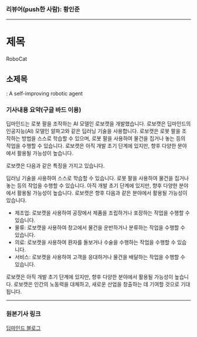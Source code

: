 ### 리뷰어(push한 사람): 황인준

---
# 제목
RoboCat

## 소제목
: A self-improving robotic agent

### 기사내용 요약(구글 바드 이용)

딥마인드는 로봇 팔을 조작하는 AI 모델인 로보캣을 개발했습니다. 로보캣은 딥마인드의 인공지능(AI) 모델인 알파고와 같은 딥러닝 기술을 사용합니다. 로보캣은 로봇 팔을 조작하는 방법을 스스로 학습할 수 있으며, 로봇 팔을 사용하여 물건을 집거나 놓는 등의 작업을 수행할 수 있습니다. 로보캣은 아직 개발 초기 단계에 있지만, 향후 다양한 분야에서 활용될 가능성이 높습니다.

로보캣은 다음과 같은 특징을 가지고 있습니다.

딥러닝 기술을 사용하여 스스로 학습할 수 있습니다.
로봇 팔을 사용하여 물건을 집거나 놓는 등의 작업을 수행할 수 있습니다.
아직 개발 초기 단계에 있지만, 향후 다양한 분야에서 활용될 가능성이 높습니다.
로보캣은 향후 다음과 같은 분야에서 활용될 가능성이 있습니다.

* 제조업: 로보캣을 사용하여 공장에서 제품을 조립하거나 포장하는 작업을 수행할 수 있습니다.
* 물류: 로보캣을 사용하여 창고에서 물건을 운반하거나 분류하는 작업을 수행할 수 있습니다.
* 의료: 로보캣을 사용하여 환자를 돌보거나 수술을 수행하는 작업을 수행할 수 있습니다.
* 서비스: 로보캣을 사용하여 고객을 응대하거나 물건을 배달하는 작업을 수행할 수 있습니다.
  
로보캣은 아직 개발 초기 단계에 있지만, 향후 다양한 분야에서 활용될 가능성이 높습니다. 로보캣은 인간의 노동력을 대체하고, 새로운 산업을 창출하는 데 기여할 것으로 기대됩니다.

---
### 원본기사 링크
[딥마인드 블로그](https://www.deepmind.com/blog/robocat-a-self-improving-robotic-agent)
